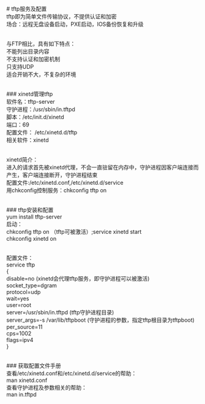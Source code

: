 <br># tftp服务及配置
<br>tftp即为简单文件传输协议，不提供认证和加密
<br>场合：远程无盘设备启动，PXE启动，IOS备份恢复和升级<br>

<br>与FTP相比，具有如下特点：
<br>不能列出目录内容
<br>不支持认证和加密机制
<br>只支持UDP
<br>适合开销不大，不复杂的环境<br>

<br>### xinetd管理tftp
<br>软件名：tftp-server
<br>守护进程：/usr/sbin/in.tftpd
<br>脚本：/etc/init.d/xinetd
<br>端口：69
<br>配置文件： /etc/xinetd.d/tftp
<br>相关软件：xinetd<br>

<br>xinetd简介：
<br>进入的请求首先被xinetd代理，不会一直驻留在内存中，守护进程因客户端连接而产生，客户端连接断开，守护进程结束
<br>配置文件:/etc/xinetd.conf,/etc/xinetd.d/service
<br>用chkconfig控制服务：chkconfig tftp on<br>

<br>### tftp安装和配置
<br>yum install tftp-server
<br>启动：
<br>chkconfig tftp on （tftp可被激活）;service xinetd start
<br>chkconfig xinetd on<br>

<br>配置文件：
<br>service tftp
<br>{
<br>    disable=no (xinetd会代理tftp服务，即守护进程可以被激活)
<br>    socket_type=dgram
<br>    protocol=udp
<br>    wait=yes
<br>    user=root
<br>    server=/usr/sbin/in.tftpd (tftp守护进程目录)
<br>    server_args=-s /var/lib/tftpboot (守护进程的参数，指定tftp根目录为tftpboot)
<br>    per_source=11
<br>    cps=1002
<br>    flags=ipv4
<br>}<br>

<br>### 获取配置文件手册
<br>查看/etc/xinetd.conf和/etc/xinetd.d/service的帮助：
<br>man xinetd.conf
<br>查看守护进程及参数相关的帮助：
<br>man in.tftpd
